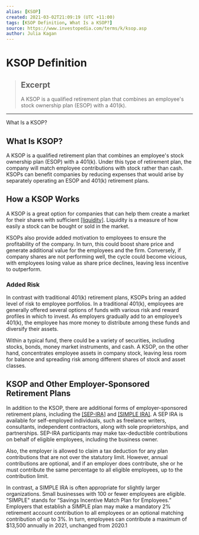 ```yaml
---
alias: [KSOP]
created: 2021-03-02T21:09:19 (UTC +11:00)
tags: [KSOP Definition, What Is a KSOP?]
source: https://www.investopedia.com/terms/k/ksop.asp
author: Julia Kagan
---
```


# KSOP Definition

> ## Excerpt
> A KSOP is a qualified retirement plan that combines an employee's stock ownership plan (ESOP) with a 401(k).

---

What Is a KSOP?
## What Is KSOP?

A KSOP is a qualified retirement plan that combines an employee's stock ownership plan (ESOP) with a 401(k). Under this type of retirement plan, the company will match employee contributions with stock rather than cash. KSOPs can benefit companies by reducing expenses that would arise by separately operating an ESOP and 401(k) retirement plans.

## How a KSOP Works

A KSOP is a great option for companies that can help them create a market for their shares with sufficient [[liquidity]](https://www.investopedia.com/terms/l/liquidity.asp). Liquidity is a measure of how easily a stock can be bought or sold in the market.

KSOPs also provide added motivation to employees to ensure the profitability of the company. In turn, this could boost share price and generate additional value for the employees and the firm. Conversely, if company shares are not performing well, the cycle could become vicious, with employees losing value as share price declines, leaving less incentive to outperform.

### Added Risk

In contrast with traditional 401(k) retirement plans, KSOPs bring an added level of risk to employee portfolios. In a traditional 401(k), employees are generally offered several options of funds with various risk and reward profiles in which to invest. As employers gradually add to an employee’s 401(k), the employee has more money to distribute among these funds and diversify their assets.

Within a typical fund, there could be a variety of securities, including stocks, bonds, money market instruments, and cash. A KSOP, on the other hand, concentrates employee assets in company stock, leaving less room for balance and spreading risk among different shares of stock and asset classes.

## KSOP and Other Employer-Sponsored Retirement Plans

In addition to the KSOP, there are additional forms of employer-sponsored retirement plans, including the [[SEP-IRA]](https://www.investopedia.com/terms/s/sep.asp) and [[SIMPLE IRA]](https://www.investopedia.com/terms/s/simple-ira.asp). A SEP IRA is available for self-employed individuals, such as freelance writers, consultants, independent contractors, along with sole proprietorships, and partnerships. SEP-IRA participants may make tax-deductible contributions on behalf of eligible employees, including the business owner.

Also, the employer is allowed to claim a tax deduction for any plan contributions that are not over the statutory limit. However, annual contributions are optional, and if an employer does contribute, she or he must contribute the same percentage to all eligible employees, up to the contribution limit.

In contrast, a SIMPLE IRA is often appropriate for slightly larger organizations. Small businesses with 100 or fewer employees are eligible. "SIMPLE" stands for “Savings Incentive Match Plan for Employees.” Employers that establish a SIMPLE plan may make a mandatory 2% retirement account contribution to all employees or an optional matching contribution of up to 3%. In turn, employees can contribute a maximum of $13,500 annually in 2021, unchanged from 2020.1

